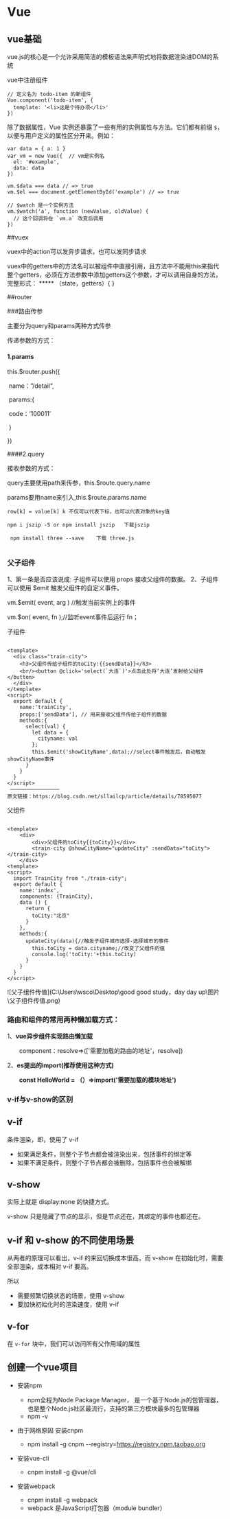 # Vue

## vue基础 

vue.js的核心是一个允许采用简洁的模板语法来声明式地将数据渲染进DOM的系统



vue中注册组件

```vue
// 定义名为 todo-item 的新组件
Vue.component('todo-item', {
  template: '<li>这是个待办项</li>'
})
```



除了数据属性，Vue 实例还暴露了一些有用的实例属性与方法。它们都有前缀 `$`，以便与用户定义的属性区分开来。例如：

```vue
var data = { a: 1 }
var vm = new Vue({  // vm是实例名
  el: '#example',
  data: data
})

vm.$data === data // => true
vm.$el === document.getElementById('example') // => true

// $watch 是一个实例方法
vm.$watch('a', function (newValue, oldValue) {
  // 这个回调将在 `vm.a` 改变后调用
})
```







##vuex

vuex中的action可以发异步请求，也可以发同步请求

vuex中的getters中的方法名可以被组件中直接引用，且方法中不能用this来指代整个getters，必须在方法参数中添加getters这个参数，才可以调用自身的方法，完整形式： ***** （state，getters）{ }



##router

###路由传参

主要分为query和params两种方式传参

传递参数的方式：

#### 1.params

this.$router.push({

​	name：”/detail“,

​	params:{

​		code：‘100011’

​	}

})

####2.query

接收参数的方式：

query主要使用path来传参，this.$route.query.name

params要用name来引入,this.$route.params.name

```
row[k] = value[k] k 不仅可以代表下标，也可以代表对象的key值
```
```
npm i jszip -S or npm install jszip   下载jszip

 npm install three --save    下载 three.js
 
```


### 父子组件

1、第一条是否应该说成: 子组件可以使用 props 接收父组件的数据。
2、子组件可以使用 $emit 触发父组件的自定义事件。

vm.$emit( event, arg ) //触发当前实例上的事件

vm.$on( event, fn );//监听event事件后运行 fn； 

子组件

```vue

<template>
  <div class="train-city">
    <h3>父组件传给子组件的toCity:{{sendData}}</h3> 
    <br/><button @click='select(`大连`)'>点击此处将‘大连’发射给父组件</button>
  </div>
</template>
<script>
  export default {
    name:'trainCity',
    props:['sendData'], // 用来接收父组件传给子组件的数据
    methods:{
      select(val) {
        let data = {
          cityname: val
        };
        this.$emit('showCityName',data);//select事件触发后，自动触发showCityName事件
      }
    }
  }
</script>
 ———————————————— 
原文链接：https://blog.csdn.net/sllailcp/article/details/78595077
```

父组件

```vue

<template>
    <div>
        <div>父组件的toCity{{toCity}}</div>
        <train-city @showCityName="updateCity" :sendData="toCity"></train-city>
    </div>
<template>
<script>
  import TrainCity from "./train-city";
  export default {
    name:'index',
    components: {TrainCity},
    data () {
      return {
        toCity:"北京"
      }
    },
    methods:{
      updateCity(data){//触发子组件城市选择-选择城市的事件
        this.toCity = data.cityname;//改变了父组件的值
        console.log('toCity:'+this.toCity)
      }
    }
  }
</script>
```

![父子组件传值](C:\Users\wsco\Desktop\good good study，day day up\图片\父子组件传值.png)



### 路由和组件的常用两种懒加载方式：

1、**vue异步组件实现路由懒加载**

　　component：resolve=>(['需要加载的路由的地址'，resolve])

2、**es提出的import(推荐使用这种方式)**

　　**const HelloWorld = （）=>import('需要加载的模块地址')**



### v-if与v-show的区别

## v-if

条件渲染，即，使用了 v-if

- 如果满足条件，则整个子节点都会被渲染出来，包括事件的绑定等
- 如果不满足条件，则整个子节点都会被删除，包括事件也会被解绑

## v-show

实际上就是 display:none 的快捷方式。

v-show 只是隐藏了节点的显示，但是节点还在，其绑定的事件也都还在。

## v-if 和 v-show 的不同使用场景

从两者的原理可以看出，v-if 的来回切换成本很高。而 v-show 在初始化时，需要全部渲染，成本相对 v-if 要高。

所以

- 需要频繁切换状态的场景，使用 v-show
- 要加快初始化时的渲染速度，使用 v-if



## v-for

在 `v-for` 块中，我们可以访问所有父作用域的属性





## 创建一个vue项目

* 安装npm
  * npm全程为Node Package Manager， 是一个基于Node.js的包管理器，也是整个Node.js社区最流行，支持的第三方模块最多的包管理器
  * npm -v


* 由于网络原因  安装cnpm
  * npm install -g cnpm --registry=https://registry.npm.taobao.org 
* 安装vue-cli
  * cnpm install -g @vue/cli
* 安装webpack
  * cnpm install -g webpack
  * webpack 是JavaScript打包器（module bundler）





